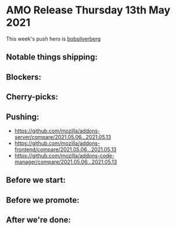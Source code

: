 # AMO Release Thursday 13th May 2021

This week's push hero is [bobsilverberg](https://github.com/bobsilverberg)

## Notable things shipping:

## Blockers:

## Cherry-picks:

## Pushing:

- https://github.com/mozilla/addons-server/compare/2021.05.06...2021.05.13
- https://github.com/mozilla/addons-frontend/compare/2021.05.06...2021.05.13
- https://github.com/mozilla/addons-code-manager/compare/2021.05.06...2021.05.13

## Before we start:

## Before we promote:

## After we're done:
